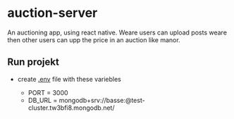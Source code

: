 # auction-server

An auctioning app, using react native. Weare users can upload posts weare then other users can upp the price in an auction like manor.

## Run projekt

- create <ins>.env</ins> file with these variebles

  - PORT = 3000
  - DB_URL = mongodb+srv://basse:<Password>@test-cluster.tw3bfi8.mongodb.net/
